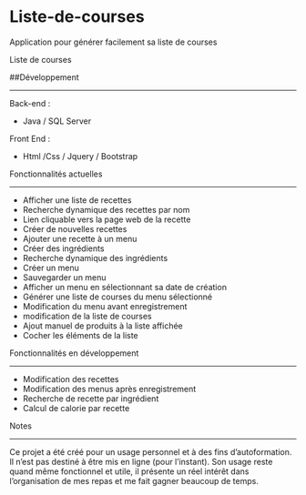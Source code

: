 # Liste-de-courses
Application pour générer facilement sa liste de courses

Liste de courses

##Développement
________________________________________

Back-end :
-	Java / SQL Server

Front End :
-	Html /Css / Jquery / Bootstrap

Fonctionnalités actuelles
________________________________________

- Afficher une liste de recettes
- Recherche dynamique des recettes par nom
- Lien cliquable vers la page web de la recette
- Créer de nouvelles recettes
- Ajouter une recette à un menu
- Créer des ingrédients
- Recherche dynamique des ingrédients
- Créer un menu
- Sauvegarder un menu
- Afficher un menu en sélectionnant sa date de création
- Générer une liste de courses du menu sélectionné
- Modification du menu avant enregistrement
- modification de la liste de courses
- Ajout manuel de produits à la liste affichée
- Cocher les éléments de la liste

Fonctionnalités en développement
________________________________________

- Modification des recettes
- Modification des menus après enregistrement
- Recherche de recette par ingrédient
- Calcul de calorie par recette

Notes
________________________________________

Ce projet a été créé pour un usage personnel et à des fins d’autoformation. 
Il n’est pas destiné à être mis en ligne (pour l’instant). Son usage reste quand même fonctionnel et utile, il présente un réel intérêt dans l’organisation de mes repas et me fait gagner beaucoup de temps.
